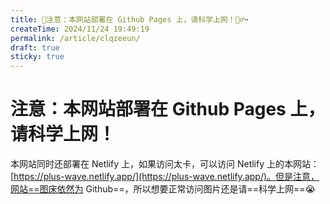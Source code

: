 ```yaml
---
title: 📢注意：本网站部署在 Github Pages 上，请科学上网！🏃‍♂️‍➡️
createTime: 2024/11/24 19:49:19
permalink: /article/clqzeeun/
draft: true
sticky: true
---
```



# 注意：本网站部署在 Github Pages 上，请科学上网！

本网站同时还部署在<Icon name="devicon:netlify" /> Netlify 上，如果访问太卡，可以访问 Netlify 上的本网站：[https://plus-wave.netlify.app/](https://plus-wave.netlify.app/)。但是注意，网站==图床依然为 Github==，所以想要正常访问图片还是请==科学上网==😭<!-- more -->

